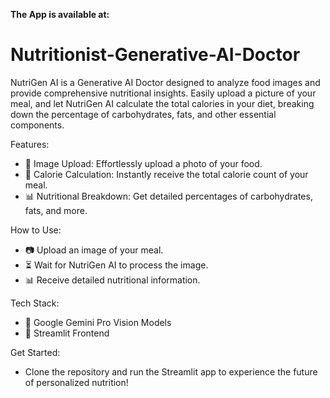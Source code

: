 **The App is available at:** 



# Nutritionist-Generative-AI-Doctor
NutriGen AI is a Generative AI Doctor designed to analyze food images and provide comprehensive nutritional insights. Easily upload a picture of your meal, and let NutriGen AI calculate the total calories in your diet, breaking down the percentage of carbohydrates, fats, and other essential components.

Features:
- 📸 Image Upload: Effortlessly upload a photo of your food.
- 🍏 Calorie Calculation: Instantly receive the total calorie count of your meal.
- 📊 Nutritional Breakdown: Get detailed percentages of carbohydrates, fats, and more.

How to Use:
- 📷 Upload an image of your meal.
- ⏳ Wait for NutriGen AI to process the image.
- 📊 Receive detailed nutritional information.

Tech Stack:
- 🤖 Google Gemini Pro Vision Models
- 🔧 Streamlit Frontend

Get Started:
- Clone the repository and run the Streamlit app to experience the future of personalized nutrition!

